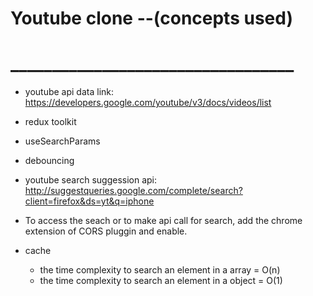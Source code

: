 
# Youtube clone --(concepts used)
# __________________________________


- youtube api data link: https://developers.google.com/youtube/v3/docs/videos/list
- redux toolkit
- useSearchParams
- debouncing
- youtube search suggession api: http://suggestqueries.google.com/complete/search?client=firefox&ds=yt&q=iphone

- To access the seach or to make api call for search, add the chrome extension of CORS pluggin and enable.

- cache
  - the time complexity to search an element in a array = O(n)
  - the time complexity to search an element in a object = O(1)

